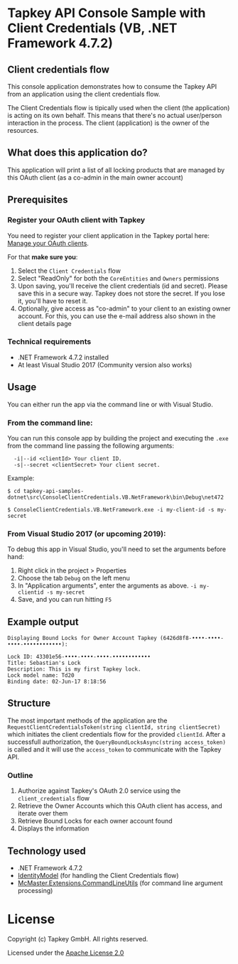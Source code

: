 ﻿# Tapkey API Console Sample with Client Credentials (VB, .NET Framework 4.7.2) 

## Client credentials flow
This console application demonstrates how to consume the Tapkey API from an application using the client credentials flow. 

The Client Credentials flow is tipically used when the client (the application) is acting on its own behalf. This means that there's no actual user/person interaction in the process. The client (application) is the owner of the resources.

## What does this application do?

This application will print a list of all locking products that are managed by this OAuth client (as a co-admin in the main owner account)


## Prerequisites

### Register your OAuth client with Tapkey

You need to register your client application in the Tapkey portal here: [Manage your OAuth clients](https://my.tapkey.com/AdminUI/#/oauth-clients).

For that **make sure you**:

1. Select the `Client Credentials` flow
2. Select "ReadOnly" for both the `CoreEntities` and `Owners` permissions
3. Upon saving, you'll receive the client credentials (id and secret). Please save this in a secure way. Tapkey does not store the secret. If you lose it, you'll have to reset it.
4. Optionally, give access as "co-admin" to your client to an existing owner account. For this, you can use the e-mail address also shown in the client details page

### Technical requirements

- .NET Framework 4.7.2 installed
- At least Visual Studio 2017 (Community version also works)

## Usage

You can either run the app via the command line or with Visual Studio.

### From the command line:

You can run this console app by building the project and executing the `.exe` from the command line passing the following arguments:

```
  -i|--id <clientId> Your client ID.
  -s|--secret <clientSecret> Your client secret.
```

Example:
```
$ cd tapkey-api-samples-dotnet\src\ConsoleClientCredentials.VB.NetFramework\bin\Debug\net472

$ ConsoleClientCredentials.VB.NetFramework.exe -i my-client-id -s my-secret
```

### From Visual Studio 2017 (or upcoming 2019):

To debug this app in Visual Studio, you'll need to set the arguments before hand:

1. Right click in the project > Properties
2. Choose the tab `Debug` on the left menu
3. In "Application arguments", enter the arguments as above. `-i my-clientid -s my-secret`
4. Save, and you can run hitting `F5`


## Example output
```
Displaying Bound Locks for Owner Account Tapkey (6426d8f8-••••-••••-••••-••••••••••••):

Lock ID: 43301e56-••••-••••-••••-••••••••••••
Title: Sebastian's Lock
Description: This is my first Tapkey lock.
Lock model name: Td20
Binding date: 02-Jun-17 8:18:56

```

## Structure
 The most important methods of the application are the `RequestClientCredentialsToken(string clientId, string clientSecret)` which initiates the client credentials flow for the provided `clientId`. After a successfull authorization, the `QueryBoundLocksAsync(string access_token)` is called and it will use the `access_token` to communicate with the Tapkey API.

### Outline
1. Authorize against Tapkey's OAuth 2.0 service using the `client_credentials` flow
2. Retrieve the Owner Accounts which this OAuth client has access, and iterate over them
3. Retrieve Bound Locks for each owner account found
4. Displays the information

## Technology used
* .NET Framework 4.7.2
* [IdentityModel][1] (for handling the Client Credentials flow)
* [McMaster.Extensions.CommandLineUtils][2] (for command line argument processing)

# License
Copyright (c) Tapkey GmbH. All rights reserved.

Licensed under the [Apache License 2.0](https://spdx.org/licenses/Apache-2.0.html)

[1]: https://github.com/IdentityModel/IdentityModel2
[2]: https://github.com/natemcmaster/CommandLineUtils
[3]: https://natemcmaster.com/blog/2017/03/09/vs2015-to-vs2017-upgrade/
